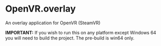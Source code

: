# OpenVR.overlay
An overlay application for OpenVR (SteamVR)

**IMPORTANT:** If you wish to run this on any platform except Windows 64 you will need to build the project. The pre-build is win64 only.
